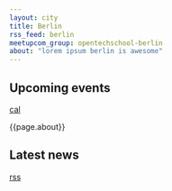 ```yaml
---
layout: city
title: Berlin
rss_feed: berlin
meetupcom_group: opentechschool-berlin
about: "lorem ipsum berlin is awesome"
---
```



<section id="events">
  <h2>Upcoming events</h2>
  <a href="">cal</a>
  <div id="js-events-list"></div>
  <script type="text/x-template" data-template="event">
    <div class="event">
      <h1>${name}</h1>
      <p>${venue}</p>
  </div>
  </script>
</section>

{{page.about}}

<section id="blog-posts">
  <h2>Latest news</h2>
  <a href="http://blog.opentechschool.org/feeds/{{page.rss_feed}}.xml">rss</a>
  <div id="js-blog-posts-list"></div>
  <script type="text/x-template" data-template="blog-post">
    <div class="blog-post">
      <h1><a href="${link}">${title}</a></h1>
      <p>${date}</p>
  </div>
  </script>
</section>
